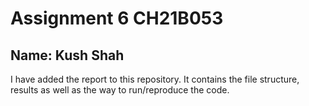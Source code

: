 # Assignment 6 CH21B053

## Name: Kush Shah

I have added the report to this repository. It contains the file structure, results as well as the way to run/reproduce the code.
